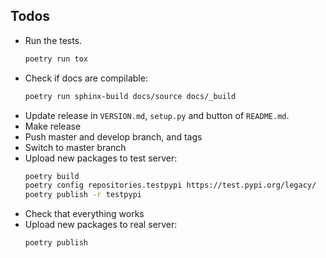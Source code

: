 ## Todos

- Run the tests.
  ```bash
  poetry run tox
  ```
- Check if docs are compilable:
  ```bash
  poetry run sphinx-build docs/source docs/_build
  ```
- Update release in `VERSION.md`, `setup.py` and button of `README.md`.
- Make release
- Push master and develop branch, and tags
- Switch to master branch
- Upload new packages to test server:
  ```bash
  poetry build
  poetry config repositories.testpypi https://test.pypi.org/legacy/
  poetry publish -r testpypi
  ```
- Check that everything works
- Upload new packages to real server:
  ```bash
  poetry publish
  ```
